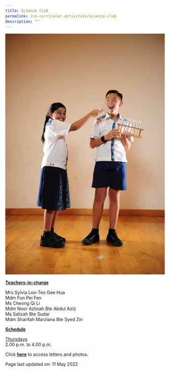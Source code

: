 ```yaml
---
title: Science Club
permalink: /co-curricular-activities/science-club
description: ""
---
```

<img src="/images/sciencec.jpeg">
<p><u><strong>Teachers-in-charge</strong></u></p>
<p>Mrs Sylvia Loo-Teo Gee Hua<br />Mdm Fun Pei Fen<br />Ms Cheong Qi Li<br />Mdm Noor Azlinah Bte Abdul Aziz<br />Ms Salizah Bte Sudar<br />Mdm Sharifah Marziana Bte Syed Zin</p>
<p><u><strong>Schedule</strong></u></p>
<p><u>Thursdays</u><br />2.00 p.m. to 4.00 p.m.</p>
<p>Click <a href="https://drive.google.com/open?id=1QTtMm4q737AeHzmEYyC2rs-q1DF99WKC" target="_blank" rel="noopener"><strong>here</strong></a> to access letters and photos.</p>
<p>Page last updated on: 11 May 2022</p>